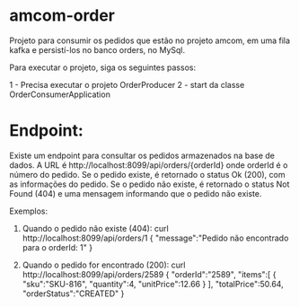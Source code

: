 # amcom-order
Projeto para consumir os pedidos que estão no projeto amcom, em uma fila kafka e persistí-los no banco orders, no MySql.

Para executar o projeto, siga os seguintes passos:

1 - Precisa executar o projeto OrderProducer
2 - start da classe OrderConsumerApplication

Endpoint:
========

Existe um endpoint para consultar os pedidos armazenados na base de dados.
A URL é http://localhost:8099/api/orders/{orderId} onde orderId é o número do pedido.
Se o pedido existe, é retornado o status Ok (200), com as informações do pedido.
Se o pedido não existe, é retornado o status Not Found (404) e uma mensagem informando que o pedido não existe.

Exemplos:

1) Quando o pedido não existe (404):
curl http://localhost:8099/api/orders/1
  {
    "message":"Pedido não encontrado para o orderId: 1"
  }

2) Quando o pedido for encontrado (200):
curl http://localhost:8099/api/orders/2589
  {
    "orderId":"2589",
    "items":[
              {
                "sku":"SKU-816",
                "quantity":4,
                "unitPrice":12.66
              }
            ],
    "totalPrice":50.64,
    "orderStatus":"CREATED"
  }